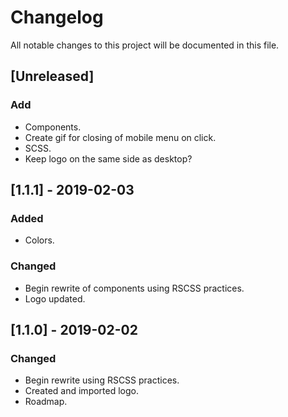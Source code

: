 # Changelog
All notable changes to this project will be documented in this file.

## [Unreleased]
### Add
- Components.
- Create gif for closing of mobile menu on click.
- SCSS.
- Keep logo on the same side as desktop?

## [1.1.1] - 2019-02-03
### Added
- Colors.

### Changed
- Begin rewrite of components using RSCSS practices.
- Logo updated.

## [1.1.0] - 2019-02-02
### Changed
- Begin rewrite using RSCSS practices.
- Created and imported logo.
- Roadmap.